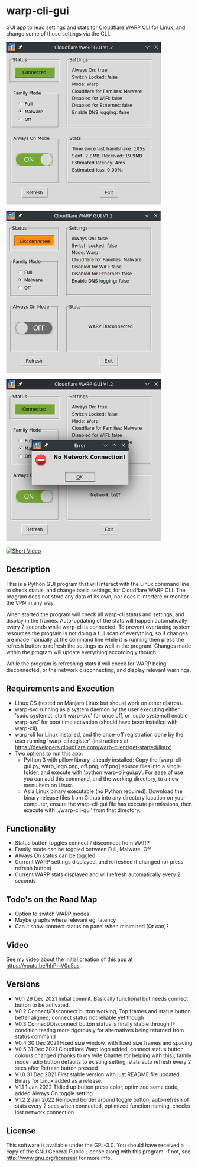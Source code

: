 # warp-cli-gui
<p>GUI app to read settings and stats for Cloudflare WARP CLI for Linux, and change some of those settings via the CLI.</p>

![Screenshot Connected](assets/screenshot_connected.jpg)

![Screenshot Disconnected](assets/screenshot_disconnected.jpg)

![Screenshot Lost Network](assets/screenshot_nonetwork.jpg)

[![Short Video](https://img.youtube.com/vi/MtlUrAmhWzI/0.jpg)](https://www.youtube.com/watch?v=MtlUrAmhWzI)

## Description
<p>This is a Python GUI program that will interact with the Linux command line to check status, and change basic settings, for Cloudflare WARP CLI. The program does not store any data of its own, nor does it interfere or monitor the VPN in any way.</p>

<p>When started the program will check all warp-cli status and settings, and display in the frames. Auto-updating of the stats will happen automatically every 2 seconds while warp-cli is connected. To prevent overtaxing system resources the program is not doing a full scan of everything, so if changes are made manually at the command line while it is running then press the refresh button to refresh the settings as well in the program. Changes made within the program will update everything accordingly though.</p>

<p>While the program is refreshing stats it will check for WARP being disconnected, or the network disconnecting, and display relevant warnings.</p>

## Requirements and Execution
- Linux OS (tested on Manjaro Linux but should work on other distros).
- warp-svc running as a system daemon by the user executing either 'sudo systemctl start warp-svc' for once off, or 'sudo systemctl enable warp-svc' for boot time activation (should have been installed with warp-cli).
- warp-cli for Linux installed, and the once-off registration done by the user running 'warp-cli register' (instructions at https://developers.cloudflare.com/warp-client/get-started/linux)
- Two options to run this app:
  - Python 3 with pillow library, already installed: Copy the [warp-cli-gui.py, warp_logo.png, off.png, off.png] source files into a single folder, and execute with 'python warp-cli-gui.py'. For ease of use you can add this command, and the working directory, to a new menu item on Linux.
  - As a Linux binary executable (no Python required): Download the binary release files from Github into any directory location on your computer, ensure the warp-cli-gui file has execute permissions, then execute with './warp-cli-gui' from that directory.

## Functionality
- Status button toggles connect / disconnect from WARP
- Family mode can be toggled between Full, Malware, Off
- Always On status can be toggled
- Current WARP settings displayed, and refreshed if changed (or press refresh button)
- Current WARP stats displayed and will refresh automatically every 2 seconds

## Todo's on the Road Map
- Option to switch WARP modes
- Maybe graphs where relevant eg. latency
- Can it show connect status on panel when minimized (Qt can)?

## Video
See my video about the initial creation of this app at https://youtu.be/hhPhiV0o5us.

## Versions
- V0.1 29 Dec 2021 Initial commit. Basically functional but needs connect button to be activated.
- V0.2 Connect/Disconnect button working, Top frames and status button better aligned, connect status not reliable yet though
- V0.3 Connect/Disconnect button status is finally stable through IF condition testing more rigorously for alternatives being returned from status command
- V0.4 30 Dec 2021 Fixed size window, with fixed size frames and spacing
- V0.5 31 Dec 2021 Cloudflare Warp logo added, connect status button colours changed (thanks to my wife Chantel for helping with this), family mode radio button defaults to existing setting, stats auto refresh every 2 secs after Refresh button pressed
- V1.0 31 Dec 2021 First stable version with just README file updated. Binary for Linux added as a release.
- V1.1 1 Jan 2022 Tidied up button press color, optimized some code, added Always On toggle setting
- V1.2 2 Jan 2022 Removed border around toggle button, auto-refresh of stats every 2 secs when connected, optimized function naming, checks lost network connection

## License
This software is available under the GPL-3.0. You should have received a copy of the GNU General Public License along with this program.  If not, see <http://www.gnu.org/licenses/> for more info.